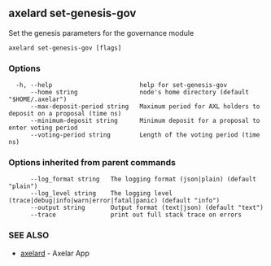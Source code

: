 ## axelard set-genesis-gov

Set the genesis parameters for the governance module

```
axelard set-genesis-gov [flags]
```

### Options

```
  -h, --help                        help for set-genesis-gov
      --home string                 node's home directory (default "$HOME/.axelar")
      --max-deposit-period string   Maximum period for AXL holders to deposit on a proposal (time ns)
      --minimum-deposit string      Minimum deposit for a proposal to enter voting period
      --voting-period string        Length of the voting period (time ns)
```

### Options inherited from parent commands

```
      --log_format string   The logging format (json|plain) (default "plain")
      --log_level string    The logging level (trace|debug|info|warn|error|fatal|panic) (default "info")
      --output string       Output format (text|json) (default "text")
      --trace               print out full stack trace on errors
```

### SEE ALSO

- [axelard](axelard.md)	 - Axelar App
